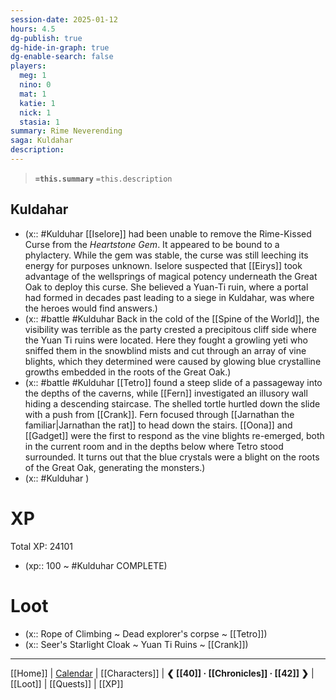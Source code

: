 ```yaml
---
session-date: 2025-01-12
hours: 4.5
dg-publish: true
dg-hide-in-graph: true
dg-enable-search: false
players:
  meg: 1
  nino: 0
  mat: 1
  katie: 1
  nick: 1
  stasia: 1
summary: Rime Neverending
saga: Kuldahar
description: 
---
```


> **`=this.summary`**
> `=this.description`

## Kuldahar
- (x:: #Kulduhar [[Iselore]] had been unable to remove the Rime-Kissed Curse from the *Heartstone Gem*. It appeared to be bound to a phylactery. While the gem was stable, the curse was still leeching its energy for purposes unknown. Iselore suspected that [[Eirys]] took advantage of the wellsprings of magical potency underneath the Great Oak to deploy this curse. She believed a Yuan-Ti ruin, where a portal had formed in decades past leading to a siege in Kuldahar, was where the heroes would find answers.)
- (x:: #battle #Kulduhar Back in the cold of the [[Spine of the World]], the visibility was terrible as the party crested a precipitous cliff side where the Yuan Ti ruins were located. Here they fought a growling yeti who sniffed them in the snowblind mists and cut through an array of vine blights, which they determined were caused by glowing blue crystalline growths embedded in the roots of the Great Oak.)
- (x:: #battle #Kulduhar [[Tetro]] found a steep slide of a passageway into the depths of the caverns, while [[Fern]] investigated an illusory wall hiding a descending staircase. The shelled tortle hurtled down the slide with a push from [[Crank]]. Fern focused through [[Jarnathan the familiar|Jarnathan the rat]] to head down the stairs. [[Oona]] and [[Gadget]] were the first to respond as the vine blights re-emerged, both in the current room and in the depths below where Tetro stood surrounded. It turns out that the blue crystals were a blight on the roots of the Great Oak, generating the monsters.)
- (x:: #Kulduhar )

# XP
Total XP: 24101
- (xp:: 100 ~ #Kulduhar COMPLETE) 

# Loot
- (x:: Rope of Climbing ~ Dead explorer's corpse ~ [[Tetro]])
- (x:: Seer's Starlight Cloak ~ Yuan Ti Ruins ~ [[Crank]])
  
---
[[Home]] | [Calendar](https://app.fantasy-calendar.com/calendars/38f9e3f5098bac1f655a4fb4241f35eb) | [[Characters]] | **❮ [[40]] · [[Chronicles]] ·  [[42]] ❯** | [[Loot]] | [[Quests]]  | [[XP]]